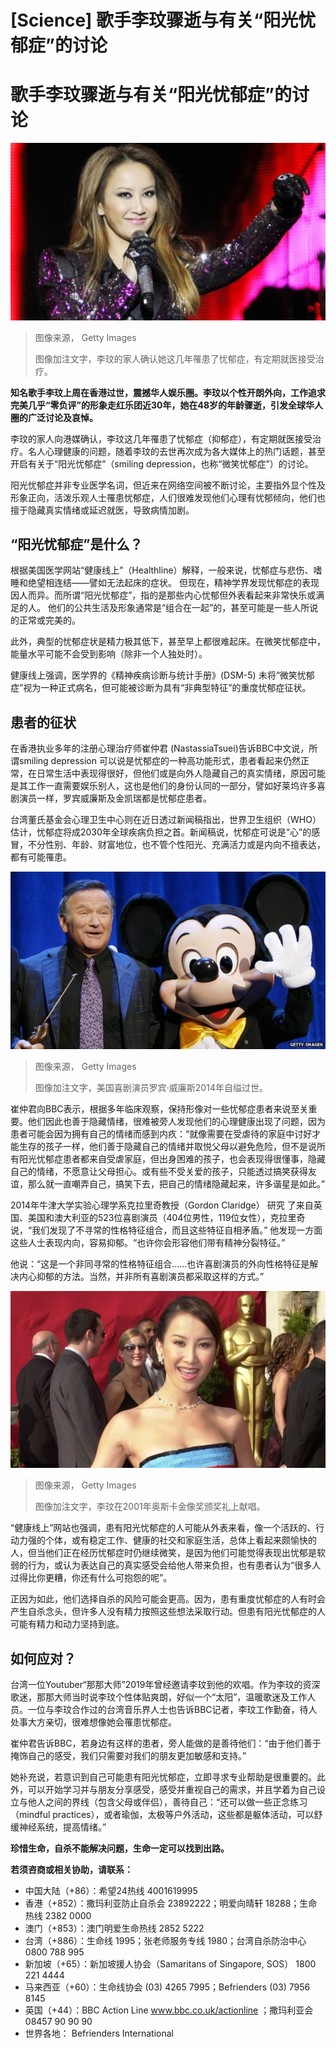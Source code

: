 # [Science] 歌手李玟骤逝与有关“阳光忧郁症”的讨论

#  歌手李玟骤逝与有关“阳光忧郁症”的讨论


![Coco Lee performs on stage during Booey Lehoo Beijing Concert at National Indoor Stadium on December 17, 2011 in Beijing](_130295948_gettyimages-136061682.jpg)

> 图像来源，  Getty Images
>
> 图像加注文字，李玟的家人确认她这几年罹患了忧郁症，有定期就医接受治疗。

**知名歌手李玟上周在香港过世，震撼华人娱乐圈。李玟以个性开朗外向，工作追求完美几乎“零负评”的形象走红乐团近30年，她在48岁的年龄骤逝，引发全球华人圈的广泛讨论及哀悼。**

李玟的家人向港媒确认，李玟这几年罹患了忧郁症（抑郁症），有定期就医接受治疗。名人心理健康的问题，随着李玟的去世再次成为各大媒体上的热门话题，甚至开启有关于“阳光忧郁症”（smiling depression，也称“微笑忧郁症”）的讨论。

阳光忧郁症并非专业医学名词，但近来在网络空间被不断讨论，主要指外显个性及形象正向，活泼乐观人士罹患忧郁症，人们很难发现他们心理有忧郁倾向，他们也擅于隐藏真实情绪或延迟就医，导致病情加剧。

##  “阳光忧郁症”是什么？

根据美国医学网站“健康线上”（Healthline）解释，一般来说，忧郁症与悲伤、嗜睡和绝望相连结——譬如无法起床的症状。 但现在，精神学界发现忧郁症的表现因人而异。而所谓“阳光忧郁症”，指的是那些内心忧郁但外表看起来非常快乐或满足的人。 他们的公共生活及形象通常是“组合在一起”的，甚至可能是一些人所说的正常或完美的。

此外，典型的忧郁症状是精力极其低下，甚至早上都很难起床。在微笑忧郁症中，能量水平可能不会受到影响（除非一个人独处时）。

健康线上强调，医学界的《精神疾病诊断与统计手册》(DSM-5) 未将“微笑忧郁症”视为一种正式病名，但可能被诊断为具有“非典型特征”的重度忧郁症征状。

##  患者的征状

在香港执业多年的注册心理治疗师崔仲君 (NastassiaTsuei)告诉BBC中文说，所谓smiling depression 可以说是忧郁症的一种高功能形式，患者看起来仍然正常，在日常生活中表现得很好，但他们或是向外人隐藏自己的真实情绪，原因可能是其工作一直需要娱乐别人，这也是他们的身份认同的一部分，譬如好莱坞许多喜剧演员一样，罗宾威廉斯及金凯瑞都是忧郁症患者。

台湾董氏基金会心理卫生中心则在近日透过新闻稿指出，世界卫生组织（WHO）估计，忧郁症将成2030年全球疾病负担之首。新闻稿说，忧郁症可说是“心”的感冒，不分性别、年龄、财富地位，也不管个性阳光、充满活力或是内向不擅表达，都有可能罹患。

![Robin Williams with 'Mickey Mouse' in 2009](_130346695_9ea7347f-9049-4458-9a9b-2e0b3d0ccf38.jpg)

> 图像来源，  Getty Images
>
> 图像加注文字，美国喜剧演员罗宾·威廉斯2014年自缢过世。

崔仲君向BBC表示，根据多年临床观察，保持形像对一些忧郁症患者来说至关重要。他们因此也善于隐藏情绪，很难被旁人发现他们的心理健康出现了问题，因为患者可能会因为拥有自己的情绪而感到内疚：“就像需要在受虐待的家庭中讨好才能生存的孩子一样，他们善于隐藏自己的情绪并取悦父母以避免危险，但不是说所有阳光忧郁症患者都来自受虐家庭，但出身困难的孩子，也会表现得很懂事，隐藏自己的情绪，不愿意让父母担心。或有些不受关爱的孩子，只能透过搞笑获得友谊，那么就一直嘲弄自己，搞笑下去，把自己的情绪隐藏起来，许多谐星是如此。”

2014年牛津大学实验心理学系克拉里奇教授（Gordon Claridge） 研究  了来自英国、美国和澳大利亚的523位喜剧演员（404位男性，119位女性），克拉里奇说，“我们发现了不寻常的性格特征组合，而且这些特征自相矛盾。” 他发现一方面这些人士表现内向，容易抑郁。“也许你会形容他们带有精神分裂特征。”

他说：“这是一个非同寻常的性格特征组合……也许喜剧演员的外向性格特征是解决内心抑郁的方法。当然，并非所有喜剧演员都采取这样的方式。”

![Singer Coco Lee arrives for the 73rd Annual Academy Awards March 25, 2001 at the Shrine Auditorium in Los Angeles](_130300743_gettyimages-821220.jpg)

> 图像来源，  Getty Images
>
> 图像加注文字，李玟在2001年奥斯卡金像奖颁奖礼上献唱。

“健康线上”网站也强调，患有阳光忧郁症的人可能从外表来看，像一个活跃的、行动力强的个体，或有稳定工作、健康的社交和家庭生活，总体上看起来颇愉快的人，但当他们正在经历忧郁症时仍继续微笑，是因为他们可能觉得表现出忧郁是软弱的行为，或认为表达自己的真实感受会给他人带来负担，也有患者认为“很多人过得比你更糟，你还有什么可抱怨的呢”。

正因为如此，他们选择自杀的风险可能会更高。因为，患有重度忧郁症的人有时会产生自杀念头，但许多人没有精力按照这些想法采取行动。但患有阳光忧郁症的人可能有精力和动力坚持到底。

##  如何应对？

台湾一位Youtuber“那那大师”2019年曾经邀请李玟到他的欢唱。作为李玟的资深歌迷，那那大师当时说李玟个性体贴爽朗，好似一个“太阳”，温暖歌迷及工作人员。一位与李玟合作过的台湾音乐界人士也告诉BBC记者，李玟工作勤奋，待人处事大方亲切，很难想像她会罹患忧郁症。

崔仲君告诉BBC，若身边有这样的患者，旁人能做的是善待他们：“由于他们善于掩饰自己的感受，我们只需要对我们的朋友更加敏感和支持。”

她补充说，若意识到自己可能患有阳光忧郁症，立即寻求专业帮助是很重要的。此外，可以开始学习并与朋友分享感受，​​感受并重视自己的需求，并且学着为自己设立与他人之间的界线（包含父母或伴侣），善待自己：“还可以做一些正念练习（mindful practices），或者瑜伽，太极等户外活动，这些都是躯体活动，可以舒缓神经系统，提高情绪。”

**珍惜生命，自杀不能解决问题，生命一定可以找到出路。**

**若须咨商或相关协助，请联系：**

  * 中国大陆（+86）：希望24热线 4001619995 
  * 香港（+852）：撒玛利亚防止自杀会 23892222；明爱向晴轩 18288；生命热线 2382 0000 
  * 澳门（+853）：澳门明爱生命热线 2852 5222 
  * 台湾（+886）：生命线 1995；张老师服务专线 1980；台湾自杀防治中心 0800 788 995 
  * 新加坡（+65）：新加坡援人协会（Samaritans of Singapore, SOS） 1800 221 4444 
  * 马来西亚（+60）：生命线协会 (03) 4265 7995；Befrienders (03) 7956 8145 
  * 英国（+44）：BBC Action Line www.bbc.co.uk/actionline  ；撒玛利亚会 08457 90 90 90 
  * 世界各地： Befrienders International 


